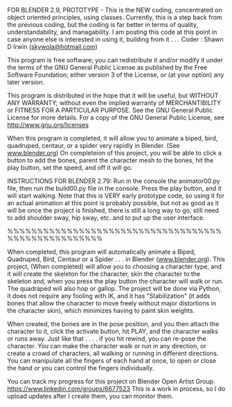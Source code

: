 FOR BLENDER 2.9, PROTOTYPE - This is the NEW coding, concentrated on object oriented principles, using classes.
Currently, this is a step back from the previous coding, but the coding is far better in terms of quality, 
understandability, and managability.  I am posting this code at this point in case anyone else  is interested 
in using it, building from it . . . 
Coder : Shawn D Irwin (skywola@hotmail.com)

This program is free software; you can redistribute it and/or modify it under the terms of the GNU General Public License 
as published by the Free Software Foundation; either version 3 of the License, or (at your option) any later version.

This program is distributed in the hope that it will be useful, but WITHOUT ANY WARRANTY; without even the 
implied warranty of MERCHANTIBILITY or FITNESS FOR A PARTICULAR PURPOSE. See the GNU General 
Public License for more details.  For a copy of the GNU General Public License, see
http://www.gnu.org/licenses

When this program is completed, it will allow you to animate a biped, bird, quadruped, centaur, or 
a spider very rapidly in Blender. (See www.blender.org)
On completeion of this project, you will be able to click a button to add the bones, parent the 
character mesh to the bones, hit the play button, set the speed, and off it will go. 

INSTRUCTIONS FOR BLENDER 2.79:
Run in the console the animator00.py file, then run the build00.py file in the console. Press the
play button, and it will start walking.  Note that this is VERY early prototype code, so using
it for an actual animation at this point is probably possible, but not as good as it will be once
the project is finished, there is still a long way to go, still need to add shoulder sway, hip sway, 
etc. and to put up the user interface.

%%%%%%%%%%%%%%%%%%%%%%%%%%%%%%%%%%%%%%%%%%%%%%%%%%%%

When completed, this program will automatically animate a Biped, Quadruped, Bird, Centaur or a Spider . . . in Blender (www.blender.org).  This project, (When completed) will allow you to choosing a character type, and it will create the skeleton for the character, skin the character to the skeleton and, when you press the play button the character will walk or run. The quadraped will also hop or gallop. The project will be done via Python, it does not require any fooling with IK, and it has "Stabilization" (it adds bones that allow the character to move freely without major distortions in the character skin), which minimizes having to paint skin weights.

When created, the bones are in the pose position, and you then attach the character to it, click the activate button, hit PLAY, and the character walks or runs away. Just like that . . . . if you hit rewind, you can re-pose the character. You can make the character walk or run in any direction, or create a crowd of characters, all walking or running in different directions. You can manipulate all the fingers of each hand at once, to open or close the hand or you can control the fingers individually. 


   You can track my progress for this project on Blender Open Artist Group. https://www.linkedin.com/groups/6677523  This is a work in process, so I do upload updates after I create them, you can monitor them.
